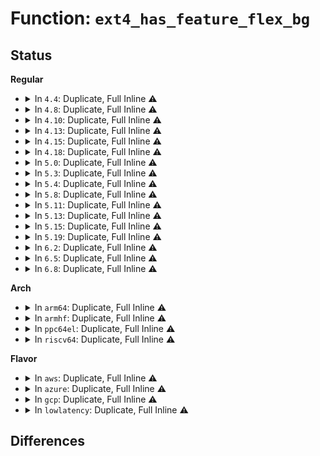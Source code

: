 # Function: <code>ext4_has_feature_flex_bg</code>

## Status
<b>Regular</b>
<ul>
<li>
<details>
<summary>In <code>4.4</code>: Duplicate, Full Inline ⚠️</summary>

**Collision:** Static Duplication

**Inline:** Full

**Transformation:** False

**Instances:**

```
In fs/ext4/balloc.c (ffffffff8128f095)
Location: fs/ext4/ext4.h:1714
Inline: True
Inline callers:
  - fs/ext4/balloc.c:ext4_validate_block_bitmap
```
```
In fs/ext4/super.c (ffffffff812bcebd)
Location: fs/ext4/ext4.h:1714
Inline: True
Inline callers:
  - fs/ext4/super.c:ext4_fill_super
  - fs/ext4/super.c:ext4_fill_super
```
```
In fs/ext4/resize.c (ffffffff812c0c5d)
Location: fs/ext4/ext4.h:1714
Inline: True
Inline callers:
  - fs/ext4/resize.c:ext4_flex_group_add
```
</details>
</li>
<li>
<details>
<summary>In <code>4.8</code>: Duplicate, Full Inline ⚠️</summary>

**Collision:** Static Duplication

**Inline:** Full

**Transformation:** False

**Instances:**

```
In fs/ext4/balloc.c (ffffffff812bc5c7)
Location: fs/ext4/ext4.h:1782
Inline: True
Inline callers:
  - fs/ext4/balloc.c:ext4_validate_block_bitmap
```
```
In fs/ext4/super.c (ffffffff812ebe6b)
Location: fs/ext4/ext4.h:1782
Inline: True
Inline callers:
  - fs/ext4/super.c:ext4_fill_super
  - fs/ext4/super.c:ext4_fill_super
```
```
In fs/ext4/resize.c (ffffffff812f052d)
Location: fs/ext4/ext4.h:1782
Inline: True
Inline callers:
  - fs/ext4/resize.c:ext4_flex_group_add
```
</details>
</li>
<li>
<details>
<summary>In <code>4.10</code>: Duplicate, Full Inline ⚠️</summary>

**Collision:** Static Duplication

**Inline:** Full

**Transformation:** False

**Instances:**

```
In fs/ext4/balloc.c (ffffffff812d1c17)
Location: fs/ext4/ext4.h:1767
Inline: True
Inline callers:
  - fs/ext4/balloc.c:ext4_validate_block_bitmap
```
```
In fs/ext4/super.c (ffffffff81301e2e)
Location: fs/ext4/ext4.h:1767
Inline: True
Inline callers:
  - fs/ext4/super.c:ext4_fill_super
  - fs/ext4/super.c:ext4_fill_super
```
```
In fs/ext4/resize.c (ffffffff813064fd)
Location: fs/ext4/ext4.h:1767
Inline: True
Inline callers:
  - fs/ext4/resize.c:ext4_flex_group_add
```
</details>
</li>
<li>
<details>
<summary>In <code>4.13</code>: Duplicate, Full Inline ⚠️</summary>

**Collision:** Static Duplication

**Inline:** Full

**Transformation:** False

**Instances:**

```
In fs/ext4/balloc.c (ffffffff812e32cd)
Location: fs/ext4/ext4.h:1772
Inline: True
Inline callers:
  - fs/ext4/balloc.c:ext4_validate_block_bitmap
```
```
In fs/ext4/resize.c (ffffffff81320ea4)
Location: fs/ext4/ext4.h:1772
Inline: True
Inline callers:
  - fs/ext4/resize.c:ext4_flex_group_add
```
```
In fs/ext4/super.c (ffffffff81336d39)
Location: fs/ext4/ext4.h:1772
Inline: True
Inline callers:
  - fs/ext4/super.c:ext4_fill_super
  - fs/ext4/super.c:ext4_fill_super
```
</details>
</li>
<li>
<details>
<summary>In <code>4.15</code>: Duplicate, Full Inline ⚠️</summary>

**Collision:** Static Duplication

**Inline:** Full

**Transformation:** False

**Instances:**

```
In fs/ext4/balloc.c (ffffffff81307cbd)
Location: fs/ext4/ext4.h:1732
Inline: True
Inline callers:
  - fs/ext4/balloc.c:ext4_validate_block_bitmap
```
```
In fs/ext4/resize.c (ffffffff813455da)
Location: fs/ext4/ext4.h:1732
Inline: True
Inline callers:
  - fs/ext4/resize.c:ext4_flex_group_add
```
```
In fs/ext4/super.c (ffffffff8135b2dd)
Location: fs/ext4/ext4.h:1732
Inline: True
Inline callers:
  - fs/ext4/super.c:ext4_fill_super
  - fs/ext4/super.c:ext4_fill_super
```
</details>
</li>
<li>
<details>
<summary>In <code>4.18</code>: Duplicate, Full Inline ⚠️</summary>

**Collision:** Static Duplication

**Inline:** Full

**Transformation:** False

**Instances:**

```
In fs/ext4/balloc.c (ffffffff81335bb2)
Location: fs/ext4/ext4.h:1735
Inline: True
```
```
In fs/ext4/resize.c (ffffffff8137368e)
Location: fs/ext4/ext4.h:1735
Inline: True
Inline callers:
  - fs/ext4/resize.c:ext4_flex_group_add
```
```
In fs/ext4/super.c (ffffffff81389a8c)
Location: fs/ext4/ext4.h:1735
Inline: True
Inline callers:
  - fs/ext4/super.c:ext4_fill_super
  - fs/ext4/super.c:ext4_fill_super
```
</details>
</li>
<li>
<details>
<summary>In <code>5.0</code>: Duplicate, Full Inline ⚠️</summary>

**Collision:** Static Duplication

**Inline:** Full

**Transformation:** False

**Instances:**

```
In fs/ext4/balloc.c (ffffffff8134ce32)
Location: fs/ext4/ext4.h:1748
Inline: True
```
```
In fs/ext4/resize.c (ffffffff8138ba83)
Location: fs/ext4/ext4.h:1748
Inline: True
Inline callers:
  - fs/ext4/resize.c:ext4_flex_group_add
```
```
In fs/ext4/super.c (ffffffff813a260b)
Location: fs/ext4/ext4.h:1748
Inline: True
Inline callers:
  - fs/ext4/super.c:ext4_fill_super
  - fs/ext4/super.c:ext4_fill_super
```
</details>
</li>
<li>
<details>
<summary>In <code>5.3</code>: Duplicate, Full Inline ⚠️</summary>

**Collision:** Static Duplication

**Inline:** Full

**Transformation:** False

**Instances:**

```
In fs/ext4/balloc.c (ffffffff81375842)
Location: fs/ext4/ext4.h:1768
Inline: True
```
```
In fs/ext4/resize.c (ffffffff813b66cf)
Location: fs/ext4/ext4.h:1768
Inline: True
Inline callers:
  - fs/ext4/resize.c:ext4_flex_group_add
```
```
In fs/ext4/super.c (ffffffff813cd8c0)
Location: fs/ext4/ext4.h:1768
Inline: True
Inline callers:
  - fs/ext4/super.c:ext4_fill_super
  - fs/ext4/super.c:ext4_check_descriptors
```
</details>
</li>
<li>
<details>
<summary>In <code>5.4</code>: Duplicate, Full Inline ⚠️</summary>

**Collision:** Static Duplication

**Inline:** Full

**Transformation:** False

**Instances:**

```
In fs/ext4/balloc.c (ffffffff8138daa1)
Location: fs/ext4/ext4.h:1825
Inline: True
```
```
In fs/ext4/resize.c (ffffffff813cf5ff)
Location: fs/ext4/ext4.h:1825
Inline: True
Inline callers:
  - fs/ext4/resize.c:ext4_flex_group_add
```
```
In fs/ext4/super.c (ffffffff813e734d)
Location: fs/ext4/ext4.h:1825
Inline: True
Inline callers:
  - fs/ext4/super.c:ext4_fill_super
  - fs/ext4/super.c:ext4_check_descriptors
```
</details>
</li>
<li>
<details>
<summary>In <code>5.8</code>: Duplicate, Full Inline ⚠️</summary>

**Collision:** Static Duplication

**Inline:** Full

**Transformation:** False

**Instances:**

```
In fs/ext4/balloc.c (ffffffff813d8e6d)
Location: fs/ext4/ext4.h:1922
Inline: True
Inline callers:
  - fs/ext4/balloc.c:ext4_valid_block_bitmap
```
```
In fs/ext4/resize.c (ffffffff814192cc)
Location: fs/ext4/ext4.h:1922
Inline: True
Inline callers:
  - fs/ext4/resize.c:ext4_update_super
```
```
In fs/ext4/super.c (ffffffff814343ea)
Location: fs/ext4/ext4.h:1922
Inline: True
Inline callers:
  - fs/ext4/super.c:ext4_fill_super
  - fs/ext4/super.c:ext4_check_descriptors
```
</details>
</li>
<li>
<details>
<summary>In <code>5.11</code>: Duplicate, Full Inline ⚠️</summary>

**Collision:** Static Duplication

**Inline:** Full

**Transformation:** False

**Instances:**

```
In fs/ext4/balloc.c (ffffffff813eaa7d)
Location: fs/ext4/ext4.h:2047
Inline: True
Inline callers:
  - fs/ext4/balloc.c:ext4_valid_block_bitmap
```
```
In fs/ext4/mballoc.c (ffffffff8141cce9)
Location: fs/ext4/ext4.h:2047
Inline: True
Inline callers:
  - fs/ext4/mballoc.c:ext4_mb_init_backend
  - fs/ext4/mballoc.c:ext4_mb_regular_allocator
```
```
In fs/ext4/resize.c (ffffffff8142d2ed)
Location: fs/ext4/ext4.h:2047
Inline: True
Inline callers:
  - fs/ext4/resize.c:ext4_update_super
```
```
In fs/ext4/super.c (ffffffff8144cdde)
Location: fs/ext4/ext4.h:2047
Inline: True
Inline callers:
  - fs/ext4/super.c:ext4_fill_super
  - fs/ext4/super.c:ext4_check_descriptors
```
</details>
</li>
<li>
<details>
<summary>In <code>5.13</code>: Duplicate, Full Inline ⚠️</summary>

**Collision:** Static Duplication

**Inline:** Full

**Transformation:** False

**Instances:**

```
In fs/ext4/balloc.c (ffffffff813f0fa5)
Location: fs/ext4/ext4.h:2056
Inline: True
Inline callers:
  - fs/ext4/balloc.c:ext4_valid_block_bitmap
```
```
In fs/ext4/mballoc.c (ffffffff8142335a)
Location: fs/ext4/ext4.h:2056
Inline: True
Inline callers:
  - fs/ext4/mballoc.c:ext4_mb_init_backend
  - fs/ext4/mballoc.c:ext4_mb_regular_allocator
```
```
In fs/ext4/resize.c (ffffffff81433fb7)
Location: fs/ext4/ext4.h:2056
Inline: True
Inline callers:
  - fs/ext4/resize.c:ext4_update_super
```
```
In fs/ext4/super.c (ffffffff814528ce)
Location: fs/ext4/ext4.h:2056
Inline: True
Inline callers:
  - fs/ext4/super.c:ext4_fill_super
  - fs/ext4/super.c:ext4_check_descriptors
```
</details>
</li>
<li>
<details>
<summary>In <code>5.15</code>: Duplicate, Full Inline ⚠️</summary>

**Collision:** Static Duplication

**Inline:** Full

**Transformation:** False

**Instances:**

```
In fs/ext4/balloc.c (ffffffff81442f05)
Location: fs/ext4/ext4.h:2123
Inline: True
Inline callers:
  - fs/ext4/balloc.c:ext4_valid_block_bitmap
```
```
In fs/ext4/mballoc.c (ffffffff81476bae)
Location: fs/ext4/ext4.h:2123
Inline: True
Inline callers:
  - fs/ext4/mballoc.c:ext4_mb_init_backend
  - fs/ext4/mballoc.c:ext4_mb_regular_allocator
```
```
In fs/ext4/resize.c (ffffffff814879ba)
Location: fs/ext4/ext4.h:2123
Inline: True
Inline callers:
  - fs/ext4/resize.c:ext4_update_super
```
```
In fs/ext4/super.c (ffffffff814a5eed)
Location: fs/ext4/ext4.h:2123
Inline: True
Inline callers:
  - fs/ext4/super.c:ext4_fill_super
  - fs/ext4/super.c:ext4_check_descriptors
```
</details>
</li>
<li>
<details>
<summary>In <code>5.19</code>: Duplicate, Full Inline ⚠️</summary>

**Collision:** Static Duplication

**Inline:** Full

**Transformation:** False

**Instances:**

```
In fs/ext4/balloc.c (ffffffff814bed25)
Location: fs/ext4/ext4.h:2125
Inline: True
Inline callers:
  - fs/ext4/balloc.c:ext4_valid_block_bitmap
```
```
In fs/ext4/mballoc.c (ffffffff814f8eeb)
Location: fs/ext4/ext4.h:2125
Inline: True
Inline callers:
  - fs/ext4/mballoc.c:ext4_mb_init_backend
  - fs/ext4/mballoc.c:ext4_mb_regular_allocator
```
```
In fs/ext4/resize.c (ffffffff8150b27c)
Location: fs/ext4/ext4.h:2125
Inline: True
Inline callers:
  - fs/ext4/resize.c:ext4_update_super
```
```
In fs/ext4/super.c (ffffffff8152dd0c)
Location: fs/ext4/ext4.h:2125
Inline: True
Inline callers:
  - fs/ext4/super.c:__ext4_fill_super
  - fs/ext4/super.c:ext4_check_descriptors
```
</details>
</li>
<li>
<details>
<summary>In <code>6.2</code>: Duplicate, Full Inline ⚠️</summary>

**Collision:** Static Duplication

**Inline:** Full

**Transformation:** False

**Instances:**

```
In fs/ext4/balloc.c (ffffffff81556c15)
Location: fs/ext4/ext4.h:2135
Inline: True
Inline callers:
  - fs/ext4/balloc.c:ext4_valid_block_bitmap
```
```
In fs/ext4/mballoc.c (ffffffff8159363b)
Location: fs/ext4/ext4.h:2135
Inline: True
Inline callers:
  - fs/ext4/mballoc.c:ext4_mb_init_backend
  - fs/ext4/mballoc.c:ext4_mb_regular_allocator
```
```
In fs/ext4/resize.c (ffffffff815a5e42)
Location: fs/ext4/ext4.h:2135
Inline: True
Inline callers:
  - fs/ext4/resize.c:ext4_update_super
```
```
In fs/ext4/super.c (ffffffff815cbecd)
Location: fs/ext4/ext4.h:2135
Inline: True
Inline callers:
  - fs/ext4/super.c:__ext4_fill_super
  - fs/ext4/super.c:ext4_check_descriptors
```
</details>
</li>
<li>
<details>
<summary>In <code>6.5</code>: Duplicate, Full Inline ⚠️</summary>

**Collision:** Static Duplication

**Inline:** Full

**Transformation:** False

**Instances:**

```
In fs/ext4/balloc.c (ffffffff8158e9d5)
Location: fs/ext4/ext4.h:2129
Inline: True
Inline callers:
  - fs/ext4/balloc.c:ext4_valid_block_bitmap
```
```
In fs/ext4/mballoc.c (ffffffff815ca6b6)
Location: fs/ext4/ext4.h:2129
Inline: True
Inline callers:
  - fs/ext4/mballoc.c:ext4_mb_init_backend
  - fs/ext4/mballoc.c:ext4_mb_regular_allocator
```
```
In fs/ext4/resize.c (ffffffff815dc6b2)
Location: fs/ext4/ext4.h:2129
Inline: True
Inline callers:
  - fs/ext4/resize.c:ext4_update_super
```
```
In fs/ext4/super.c (ffffffff816037f3)
Location: fs/ext4/ext4.h:2129
Inline: True
Inline callers:
  - fs/ext4/super.c:__ext4_fill_super
  - fs/ext4/super.c:ext4_check_descriptors
```
</details>
</li>
<li>
<details>
<summary>In <code>6.8</code>: Duplicate, Full Inline ⚠️</summary>

**Collision:** Static Duplication

**Inline:** Full

**Transformation:** False

**Instances:**

```
In fs/ext4/balloc.c (ffffffff815c76e5)
Location: fs/ext4/ext4.h:2147
Inline: True
Inline callers:
  - fs/ext4/balloc.c:ext4_valid_block_bitmap
```
```
In fs/ext4/mballoc.c (ffffffff816034c6)
Location: fs/ext4/ext4.h:2147
Inline: True
Inline callers:
  - fs/ext4/mballoc.c:ext4_mb_init_backend
  - fs/ext4/mballoc.c:ext4_mb_regular_allocator
```
```
In fs/ext4/resize.c (ffffffff81614f92)
Location: fs/ext4/ext4.h:2147
Inline: True
Inline callers:
  - fs/ext4/resize.c:ext4_update_super
```
```
In fs/ext4/super.c (ffffffff8163c60b)
Location: fs/ext4/ext4.h:2147
Inline: True
Inline callers:
  - fs/ext4/super.c:__ext4_fill_super
  - fs/ext4/super.c:ext4_check_descriptors
```
</details>
</li>
</ul>
<b>Arch</b>
<ul>
<li>
<details>
<summary>In <code>arm64</code>: Duplicate, Full Inline ⚠️</summary>

**Collision:** Static Duplication

**Inline:** Full

**Transformation:** False

**Instances:**

```
In fs/ext4/balloc.c (ffff80001045fa18)
Location: fs/ext4/ext4.h:1825
Inline: True
```
```
In fs/ext4/resize.c (ffff8000104a7f2c)
Location: fs/ext4/ext4.h:1825
Inline: True
Inline callers:
  - fs/ext4/resize.c:ext4_flex_group_add
```
```
In fs/ext4/super.c (ffff8000104bfe78)
Location: fs/ext4/ext4.h:1825
Inline: True
Inline callers:
  - fs/ext4/super.c:ext4_fill_super
  - fs/ext4/super.c:ext4_check_descriptors
```
</details>
</li>
<li>
<details>
<summary>In <code>armhf</code>: Duplicate, Full Inline ⚠️</summary>

**Collision:** Static Duplication

**Inline:** Full

**Transformation:** False

**Instances:**

```
In fs/ext4/balloc.c (c0620254)
Location: fs/ext4/ext4.h:1825
Inline: True
```
```
In fs/ext4/resize.c (c066a1dc)
Location: fs/ext4/ext4.h:1825
Inline: True
Inline callers:
  - fs/ext4/resize.c:ext4_flex_group_add
```
```
In fs/ext4/super.c (c0683bb0)
Location: fs/ext4/ext4.h:1825
Inline: True
Inline callers:
  - fs/ext4/super.c:ext4_fill_super
  - fs/ext4/super.c:ext4_check_descriptors
```
</details>
</li>
<li>
<details>
<summary>In <code>ppc64el</code>: Duplicate, Full Inline ⚠️</summary>

**Collision:** Static Duplication

**Inline:** Full

**Transformation:** False

**Instances:**

```
In fs/ext4/balloc.c (c00000000057bce0)
Location: fs/ext4/ext4.h:1825
Inline: True
```
```
In fs/ext4/resize.c (c0000000005d5880)
Location: fs/ext4/ext4.h:1825
Inline: True
Inline callers:
  - fs/ext4/resize.c:ext4_flex_group_add
```
```
In fs/ext4/super.c (c0000000005f66fc)
Location: fs/ext4/ext4.h:1825
Inline: True
Inline callers:
  - fs/ext4/super.c:ext4_fill_super
  - fs/ext4/super.c:ext4_check_descriptors
```
</details>
</li>
<li>
<details>
<summary>In <code>riscv64</code>: Duplicate, Full Inline ⚠️</summary>

**Collision:** Static Duplication

**Inline:** Full

**Transformation:** False

**Instances:**

```
In fs/ext4/balloc.c (ffffffe0002ef17e)
Location: fs/ext4/ext4.h:1825
Inline: True
```
```
In fs/ext4/resize.c (ffffffe0003284a4)
Location: fs/ext4/ext4.h:1825
Inline: True
Inline callers:
  - fs/ext4/resize.c:ext4_flex_group_add
```
```
In fs/ext4/super.c (ffffffe00033b6d4)
Location: fs/ext4/ext4.h:1825
Inline: True
Inline callers:
  - fs/ext4/super.c:ext4_fill_super
  - fs/ext4/super.c:ext4_check_descriptors
```
</details>
</li>
</ul>
<b>Flavor</b>
<ul>
<li>
<details>
<summary>In <code>aws</code>: Duplicate, Full Inline ⚠️</summary>

**Collision:** Static Duplication

**Inline:** Full

**Transformation:** False

**Instances:**

```
In fs/ext4/balloc.c (ffffffff81386081)
Location: fs/ext4/ext4.h:1825
Inline: True
```
```
In fs/ext4/resize.c (ffffffff813c7bdf)
Location: fs/ext4/ext4.h:1825
Inline: True
Inline callers:
  - fs/ext4/resize.c:ext4_flex_group_add
```
```
In fs/ext4/super.c (ffffffff813df92d)
Location: fs/ext4/ext4.h:1825
Inline: True
Inline callers:
  - fs/ext4/super.c:ext4_fill_super
  - fs/ext4/super.c:ext4_check_descriptors
```
</details>
</li>
<li>
<details>
<summary>In <code>azure</code>: Duplicate, Full Inline ⚠️</summary>

**Collision:** Static Duplication

**Inline:** Full

**Transformation:** False

**Instances:**

```
In fs/ext4/balloc.c (ffffffff81376b11)
Location: fs/ext4/ext4.h:1825
Inline: True
```
```
In fs/ext4/resize.c (ffffffff813b865f)
Location: fs/ext4/ext4.h:1825
Inline: True
Inline callers:
  - fs/ext4/resize.c:ext4_flex_group_add
```
```
In fs/ext4/super.c (ffffffff813d03ad)
Location: fs/ext4/ext4.h:1825
Inline: True
Inline callers:
  - fs/ext4/super.c:ext4_fill_super
  - fs/ext4/super.c:ext4_check_descriptors
```
</details>
</li>
<li>
<details>
<summary>In <code>gcp</code>: Duplicate, Full Inline ⚠️</summary>

**Collision:** Static Duplication

**Inline:** Full

**Transformation:** False

**Instances:**

```
In fs/ext4/balloc.c (ffffffff81383b51)
Location: fs/ext4/ext4.h:1825
Inline: True
```
```
In fs/ext4/resize.c (ffffffff813c506f)
Location: fs/ext4/ext4.h:1825
Inline: True
Inline callers:
  - fs/ext4/resize.c:ext4_flex_group_add
```
```
In fs/ext4/super.c (ffffffff813dcc9d)
Location: fs/ext4/ext4.h:1825
Inline: True
Inline callers:
  - fs/ext4/super.c:ext4_fill_super
  - fs/ext4/super.c:ext4_check_descriptors
```
</details>
</li>
<li>
<details>
<summary>In <code>lowlatency</code>: Duplicate, Full Inline ⚠️</summary>

**Collision:** Static Duplication

**Inline:** Full

**Transformation:** False

**Instances:**

```
In fs/ext4/balloc.c (ffffffff8139767b)
Location: fs/ext4/ext4.h:1825
Inline: True
```
```
In fs/ext4/resize.c (ffffffff813da263)
Location: fs/ext4/ext4.h:1825
Inline: True
Inline callers:
  - fs/ext4/resize.c:ext4_flex_group_add
```
```
In fs/ext4/super.c (ffffffff813f20bb)
Location: fs/ext4/ext4.h:1825
Inline: True
Inline callers:
  - fs/ext4/super.c:ext4_fill_super
  - fs/ext4/super.c:ext4_check_descriptors
```
</details>
</li>
</ul>

## Differences
